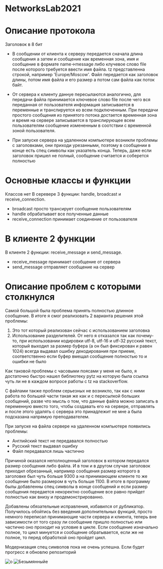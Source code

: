 # NetworksLab2021
# Описание протокола

Заголовок в 8 бит

- В сообщении от клиента к серверу передается сначала длина сообщения а затем и сообщение как временная зона, имя и сообщение в формате 
<tz>name->message либо клучевое слово file после которого требуется ввести имя файла. tz представленна строкой, например 
'Europe/Moscow'. Файл передается как заголовок длины, потом имя файла и его размер а потом сам файла как поток байт.

- От сервера к клиенту даннуе пересылаются аналогично, для передачи файла принимается ключевое слово file после чего
вся переданная от пользователя информация записывается в переменные и транслируется ко всем подключенным. При передачи 
простого сообщения из принятого потока достается временная зона и время на сервере записывается в транслирующее всем 
пользователям сообщение измененным в соотствии с временной зоной пользователя.
  
- При запуске сервера на удаленном компьютере возникли проблемы с заголовками, они приходи урезанными, поэтому в сообщении в конце есть спец символы как указатель конца. Теперь, даже если заголовок пришел не полный, сообщение считается и соберется полностью

# Основные классы и функции
Классов нет
В серевере 3 функции: handle, broadcast и receive_connection.

- broadcast просто трансирует сообщение пользователям
- handle обрабатывает все полученные данные
- receive_connection принимает соединение от пользователя

# В клиенте 2 функции

В клиенте 2 функции: receive_message и send_message.

- receive_message принимает сообщение от сервера
- send_message отправляет сообщение на сервер

# Описание проблем с которыми столкнулся

Самой большой была проблема принять полностью длинное сообщение. В итоге я смог реализовать 2 варианта решения этой проблемы:
1) Это тот который реализован сейчас с использованием заголовка
2) Использование разделителей. От него я отказался так как почему-то, при использовании кодировки utf-8, utf-16 и utf-32
русский текст, который выходил за размер буфера (а он был фиксирован и равен 1024) всегда выдавал ошибку декодирования 
при приеме, соответственно если буфер вмещал сообщение полностью то и ошибки не было

Как таковой проблемы с часовыми поясами у меня не было, я достаточно быстро нашел библиотеку pytz на которую была ссылка
чуть ли не в каждом вопросе работы с tz на stackoverflow.

С файлами также проблем серьезных не возникло, так как с ними работа по большей части такая же как и с 
пересылкой больших сообщений, разве что мысль о том, что данные файла можно записать в переменную вместо того, чтобы создавать его 
на сервере, отправлять и после этого удалять с сервера это принадлежит не мне а была подсказана напрямую преподавателем.

При запуске на файла сервере на удаленном компьютере появились проблемы:
- Английский текст не передавался полностью
- Русский текст выдавал ошибку
- Файл передавался лишь частично

Причиной оказался неполноценный заголовок в котором передался размер сообщения либо файла. И в том и в другом случае заголовок приходил обрезанный, например сообщения размер которого в заголовке был чуть больше 9300 а на принимающем клиенте то же сообщение было размером в чуть больше 1100.
В итоге в программу былы добавленны спец символы в конце сообщений и если размер сообщения передается некоректно сообщение все равно прийдет полностью как внизу и продемонстрированно.

Добавлены обязательные исправления, избавился от дубликатор. Получилось обойтись без введения дополнительных функций, просто немного переписал принимающие части сервера и клиента, теперь вне зависимости от того сразу ли сообщение пришло полностью или частично оно проходит на условие в цикле. Если сообщение изначально полное, то цикл минуется и сообщение обратывается, если же не полное, то перед обработкой оно пройдет цикл.

Модернизация спец символов пока не очень успешна. Если будет прогресс я обновлю репозиторий
  
![о](https://user-images.githubusercontent.com/43119772/138032460-3ebaa06d-ece2-48a4-8617-c6440156a31d.png)
![Безымянныйе](https://user-images.githubusercontent.com/43119772/137917201-bd0efa46-2036-4c49-89cc-0ce3a8169059.png)
